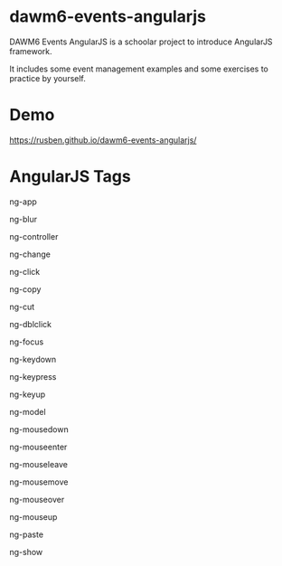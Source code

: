# dawm6-events-angularjs
DAWM6 Events AngularJS is a schoolar project to introduce AngularJS framework.

It includes some event management examples and some exercises to practice by yourself.

# Demo
https://rusben.github.io/dawm6-events-angularjs/

# AngularJS Tags

  ng-app

  ng-blur

  ng-controller

  ng-change

  ng-click

  ng-copy

  ng-cut

  ng-dblclick

  ng-focus

  ng-keydown

  ng-keypress

  ng-keyup

  ng-model
  
  ng-mousedown

  ng-mouseenter

  ng-mouseleave

  ng-mousemove

  ng-mouseover

  ng-mouseup

  ng-paste

  ng-show

